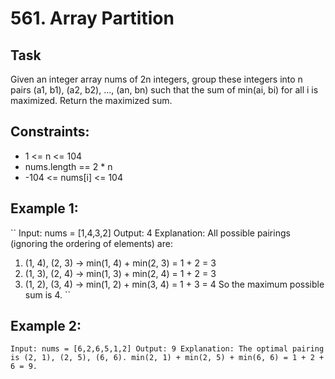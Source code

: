 # 561. Array Partition


## Task
Given an integer array nums of 2n integers, group these integers into n pairs (a1, b1), (a2, b2), ..., (an, bn) 
such that the sum of min(ai, bi) for all i is maximized. Return the maximized sum.


## Constraints:
- 1 <= n <= 104
- nums.length == 2 * n
- -104 <= nums[i] <= 104


## Example 1:
``
Input: nums = [1,4,3,2]
Output: 4
Explanation: All possible pairings (ignoring the ordering of elements) are:
1. (1, 4), (2, 3) -> min(1, 4) + min(2, 3) = 1 + 2 = 3
2. (1, 3), (2, 4) -> min(1, 3) + min(2, 4) = 1 + 2 = 3
3. (1, 2), (3, 4) -> min(1, 2) + min(3, 4) = 1 + 3 = 4
   So the maximum possible sum is 4.
``


## Example 2:
``
Input: nums = [6,2,6,5,1,2]
Output: 9
Explanation: The optimal pairing is (2, 1), (2, 5), (6, 6). min(2, 1) + min(2, 5) + min(6, 6) = 1 + 2 + 6 = 9.
``